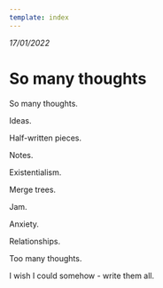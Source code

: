 ```yaml
---
template: index
---
```


_17/01/2022_

# So many thoughts

So many thoughts.

Ideas.

Half-written pieces.

Notes.

Existentialism.

Merge trees.

Jam.

Anxiety.

Relationships.

Too many thoughts.

I wish I could somehow - write them all.
